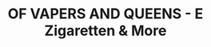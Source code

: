---
title: "OF VAPERS AND QUEENS - E Zigaretten & More"
url: /bremen/of-vapers-and-queens-e-zigaretten-und-more/
shop: E-Zigaretten
---